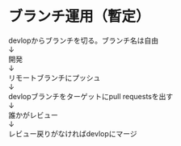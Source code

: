 # ブランチ運用（暫定）

devlopからブランチを切る。ブランチ名は自由<br>
↓<br>
開発<br>
↓<br>
リモートブランチにプッシュ<br>
↓<br>
devlopブランチをターゲットにpull requestsを出す<br>
↓<br>
誰かがレビュー<br>
↓<br>
レビュー戻りがなければdevlopにマージ<br>
